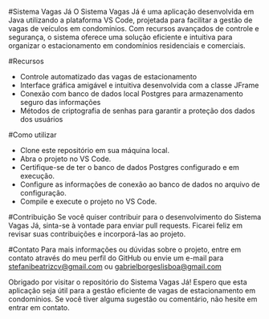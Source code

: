 #Sistema Vagas Já
O Sistema Vagas Já é uma aplicação desenvolvida em Java utilizando a plataforma VS Code, projetada para facilitar a gestão de vagas de veículos em condomínios. Com recursos avançados de controle e segurança, o sistema oferece uma solução eficiente e intuitiva para organizar o estacionamento em condomínios residenciais e comerciais.

#Recursos
- Controle automatizado das vagas de estacionamento
- Interface gráfica amigável e intuitiva desenvolvida com a classe JFrame
- Conexão com banco de dados local Postgres para armazenamento seguro das informações
- Métodos de criptografia de senhas para garantir a proteção dos dados dos usuários

#Como utilizar
- Clone este repositório em sua máquina local.
- Abra o projeto no VS Code.
- Certifique-se de ter o banco de dados Postgres configurado e em execução.
- Configure as informações de conexão ao banco de dados no arquivo de configuração.
- Compile e execute o projeto no VS Code.

#Contribuição
Se você quiser contribuir para o desenvolvimento do Sistema Vagas Já, sinta-se à vontade para enviar pull requests. Ficarei feliz em revisar suas contribuições e incorporá-las ao projeto.

#Contato
Para mais informações ou dúvidas sobre o projeto, entre em contato através do meu perfil do GitHub ou envie um e-mail para stefanibeatrizcv@gmail.com ou gabrielborgeslisboa@gmail.com

Obrigado por visitar o repositório do Sistema Vagas Já! Espero que esta aplicação seja útil para a gestão eficiente de vagas de estacionamento em condomínios. Se você tiver alguma sugestão ou comentário, não hesite em entrar em contato.

